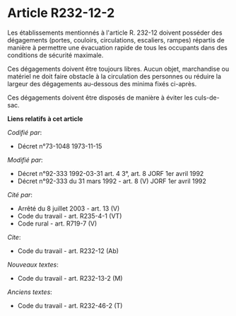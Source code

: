 # Article R232-12-2

Les établissements mentionnés à l'article R. 232-12 doivent posséder des dégagements (portes, couloirs, circulations,
escaliers, rampes) répartis de manière à permettre une évacuation rapide de tous les occupants dans des conditions de
sécurité maximale.

Ces dégagements doivent être toujours libres. Aucun objet, marchandise ou matériel ne doit faire obstacle à la circulation
des personnes ou réduire la largeur des dégagements au-dessous des minima fixés ci-après.

Ces dégagements doivent être disposés de manière à éviter les culs-de-sac.

**Liens relatifs à cet article**

_Codifié par_:

  - Décret n°73-1048 1973-11-15

_Modifié par_:

  - Décret n°92-333 1992-03-31 art. 4 3°, art. 8 JORF 1er avril 1992
  - Décret n°92-333 du 31 mars 1992 - art. 8 (V) JORF 1er avril 1992

_Cité par_:

  - Arrêté du 8 juillet 2003 - art. 13 (V)
  - Code du travail - art. R235-4-1 (VT)
  - Code rural - art. R719-7 (V)

_Cite_:

  - Code du travail - art. R232-12 (Ab)

_Nouveaux textes_:

  - Code du travail - art. R232-13-2 (M)

_Anciens textes_:

  - Code du travail - art. R232-46-2 (T)
